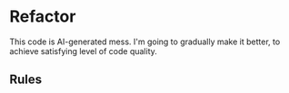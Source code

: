 # Refactor

This code is AI-generated mess. I'm going to gradually make it better,
to achieve satisfying level of code quality.

## Rules
